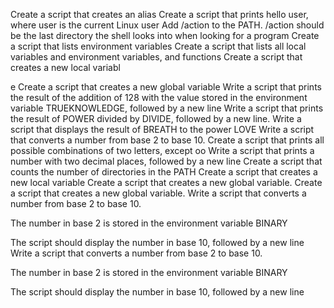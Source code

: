 Create a script that creates an alias
Create a script that prints hello user, where user is the current Linux user
Add /action to the PATH. /action should be the last directory the shell looks into when looking for a program
Create a script that lists environment variables
Create a script that lists all local variables and environment variables, and functions
Create a script that creates a new local variabl

e
Create a script that creates a new global variable
Write a script that prints the result of the addition of 128 with the value stored in the environment variable TRUEKNOWLEDGE, followed by a new line
Write a script that prints the result of POWER divided by DIVIDE, followed by a new line.
Write a script that displays the result of BREATH to the power LOVE
Write a script that converts a number from base 2 to base 10.
Create a script that prints all possible combinations of two letters, except oo
Write a script that prints a number with two decimal places, followed by a new line
Create a script that counts the number of directories in the PATH
Create a script that creates a new local variable
Create a script that creates a new global variable.
Create a script that creates a new global variable.
Write a script that converts a number from base 2 to base 10.



The number in base 2 is stored in the environment variable BINARY

The script should display the number in base 10, followed by a new line
Write a script that converts a number from base 2 to base 10.



The number in base 2 is stored in the environment variable BINARY

The script should display the number in base 10, followed by a new line
